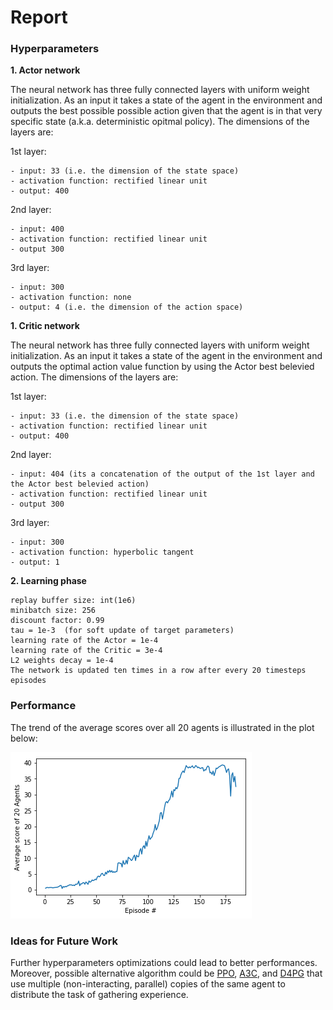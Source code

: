 # Report


### Hyperparameters

**1. Actor network**

The neural network has three fully connected layers with uniform weight initialization. As an input it takes a state of the agent in the environment and outputs the best possible possible action given that the agent is in that very specific state (a.k.a. deterministic opitmal policy). The dimensions of the layers are:

  1st layer:
  
    - input: 33 (i.e. the dimension of the state space) 
    - activation function: rectified linear unit
    - output: 400
  
  2nd layer:
  
    - input: 400 
    - activation function: rectified linear unit
    - output 300
  
  3rd layer: 
  
    - input: 300
    - activation function: none
    - output: 4 (i.e. the dimension of the action space) 
    
**1. Critic network**

The neural network has three fully connected layers with uniform weight initialization. As an input it takes a state of the agent in the environment and outputs the optimal action value function by using the Actor best belevied action. The dimensions of the layers are:

  1st layer:
  
    - input: 33 (i.e. the dimension of the state space) 
    - activation function: rectified linear unit
    - output: 400
  
  2nd layer:
  
    - input: 404 (its a concatenation of the output of the 1st layer and the Actor best belevied action) 
    - activation function: rectified linear unit
    - output 300
  
  3rd layer: 
  
    - input: 300
    - activation function: hyperbolic tangent
    - output: 1 

**2. Learning phase** 

    replay buffer size: int(1e6) 
    minibatch size: 256      
    discount factor: 0.99      
    tau = 1e-3  (for soft update of target parameters)
    learning rate of the Actor = 1e-4
    learning rate of the Critic = 3e-4
    L2 weights decay = 1e-4
    The network is updated ten times in a row after every 20 timesteps episodes

### Performance

The trend of the average scores over all 20 agents is illustrated in the plot below:

![alt text](images/avg_scores.png)

### Ideas for Future Work

Further hyperparameters optimizations could lead to better performances. Moreover, possible alternative algorithm could be 
[PPO](https://arxiv.org/abs/1707.06347), [A3C](https://arxiv.org/abs/1602.01783), and [D4PG](https://arxiv.org/abs/1804.08617) 
that use multiple (non-interacting, parallel) copies of the same agent to distribute the task of gathering experience.
